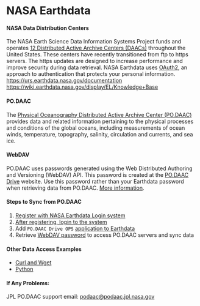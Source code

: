 NASA Earthdata
==============

#### NASA Data Distribution Centers  
The NASA Earth Science Data Information Systems Project funds and operates [12 Distributed Active Archive Centers (DAACs)](https://earthdata.nasa.gov/about/daacs) throughout the United States.  These centers have recently transitioned from ftp to https servers.
The https updates are designed to increase performance and improve security during data retrieval. NASA Earthdata uses [OAuth2](https://wiki.earthdata.nasa.gov/pages/viewpage.action?pageId=71700485), an approach to authentication that protects your personal information.  
https://urs.earthdata.nasa.gov/documentation  
https://wiki.earthdata.nasa.gov/display/EL/Knowledge+Base  

#### PO.DAAC
The [Physical Oceanography Distributed Active Archive Center (PO.DAAC)](https://podaac.jpl.nasa.gov/) provides data and related information pertaining to the physical processes and conditions of the global oceans, including measurements of ocean winds, temperature, topography, salinity, circulation and currents, and sea ice.  

#### WebDAV  
PO.DAAC uses passwords generated using the Web Distributed Authoring and Versioning (WebDAV) API.  This password is created at the [PO.DAAC Drive](https://podaac-tools.jpl.nasa.gov/drive) website.  Use this password rather than your Earthdata password when retrieving data from PO.DAAC.  [More information](https://podaac-tools.jpl.nasa.gov/drive/help).

#### Steps to Sync from PO.DAAC
1. [Register with NASA Earthdata Login system](https://urs.earthdata.nasa.gov/users/new)  
2. [After registering, login to the system](https://urs.earthdata.nasa.gov/home)
3. Add `PO.DAAC Drive OPS` [application to Earthdata](https://wiki.earthdata.nasa.gov/display/EL/How+To+Pre-authorize+an+application)  
4. Retrieve [WebDAV password](https://podaac-tools.jpl.nasa.gov/drive/) to access PO.DAAC servers and sync data

#### Other Data Access Examples   
-  [Curl and Wget](https://wiki.earthdata.nasa.gov/display/EL/How+To+Access+Data+With+cURL+And+Wget)   
-  [Python](https://wiki.earthdata.nasa.gov/display/EL/How+To+Access+Data+With+Python)    

#### If Any Problems:
JPL PO.DAAC support email: [podaac@podaac.jpl.nasa.gov](mailto:podaac@podaac.jpl.nasa.gov)  
